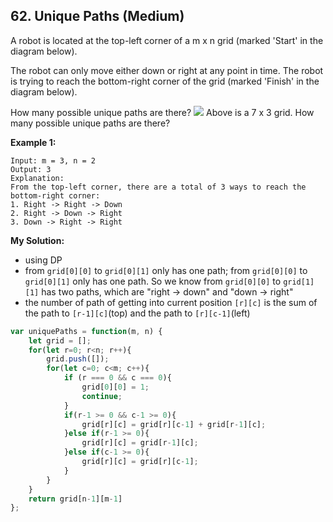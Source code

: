 ## 62. Unique Paths (Medium)
A robot is located at the top-left corner of a m x n grid (marked 'Start' in the diagram below).

The robot can only move either down or right at any point in time. The robot is trying to reach the bottom-right corner of the grid (marked 'Finish' in the diagram below).

How many possible unique paths are there?
![](https://assets.leetcode.com/uploads/2018/10/22/robot_maze.png)
Above is a 7 x 3 grid. How many possible unique paths are there?

__Example 1:__
```
Input: m = 3, n = 2
Output: 3
Explanation:
From the top-left corner, there are a total of 3 ways to reach the bottom-right corner:
1. Right -> Right -> Down
2. Right -> Down -> Right
3. Down -> Right -> Right
```

__My Solution:__
- using DP
- from `grid[0][0]` to `grid[0][1]` only has one path; from `grid[0][0]` to `grid[0][1]` only has one path. So we know from `grid[0][0]` to `grid[1][1]` has two paths, which are "right -> down" and "down -> right"
- the number of path of getting into current position `[r][c]` is the sum of the path to `[r-1][c]`(top) and the path to `[r][c-1]`(left)
```js
var uniquePaths = function(m, n) {
    let grid = [];
    for(let r=0; r<n; r++){
        grid.push([]);
        for(let c=0; c<m; c++){
            if (r === 0 && c === 0){
                grid[0][0] = 1;
                continue;
            }
            if(r-1 >= 0 && c-1 >= 0){
                grid[r][c] = grid[r][c-1] + grid[r-1][c];
            }else if(r-1 >= 0){
                grid[r][c] = grid[r-1][c];
            }else if(c-1 >= 0){
                grid[r][c] = grid[r][c-1];
            } 
        }
    }
    return grid[n-1][m-1]
};
```